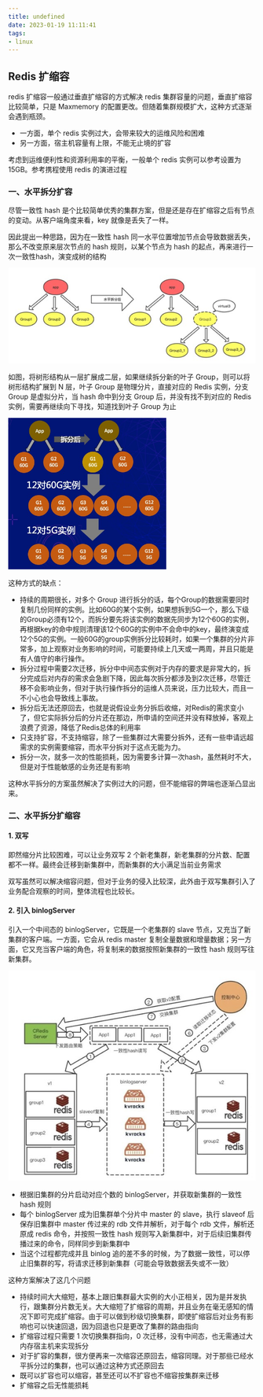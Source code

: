 ```yaml
---
title: undefined
date: 2023-01-19 11:11:41
tags:
- linux
---
```


## Redis 扩缩容

redis 扩缩容一般通过垂直扩缩容的方式解决 redis 集群容量的问题，垂直扩缩容比较简单，只是 Maxmemory 的配置更改。但随着集群规模扩大，这种方式逐渐会遇到瓶颈。

- 一方面，单个 redis 实例过大，会带来较大的运维风险和困难
- 另一方面，宿主机容量有上限，不能无止境的扩容

考虑到运维便利性和资源利用率的平衡，一般单个 redis 实例可以参考设置为 15GB。参考携程使用 redis 的演进过程

### 一、水平拆分扩容

尽管一致性 hash 是个比较简单优秀的集群方案，但是还是存在扩缩容之后有节点的变动。从客户端角度来看，key 就像是丢失了一样。

因此提出一种思路，因为在一致性 hash 同一水平位置增加节点会导致数据丢失，那么不改变原来层次节点的 hash 规则，以某个节点为 hash 的起点，再来进行一次一致性hash，演变成树的结构

![](./image/两次一致性哈希.jpg)

如图，将树形结构从一层扩展成二层，如果继续拆分新的叶子 Group，则可以将树形结构扩展到 N 层，叶子 Group 是物理分片，直接对应的 Redis 实例，分支 Group 是虚拟分片，当 hash 命中到分支 Group 后，并没有找不到对应的 Redis 实例，需要再继续向下寻找，知道找到叶子 Group 为止

<img src="./image/redis水平拆分.jpg" style="zoom:60%;" />

这种方式的缺点：

- 持续的周期很长，对多个 Group 进行拆分的话，每个Group的数据需要同时复制几份同样的实例。比如60G的某个实例，如果想拆到5G一个，那么下级的Group必须有12个，而拆分要先将该实例的数据先同步为12个60G的实例，再根据key的命中规则清理该12个60G的实例中不会命中的key，最终演变成12个5G的实例。一般60G的group实例拆分比较耗时，如果一个集群的分片非常多，加上观察对业务影响的时间，可能要持续上几天或一两周，并且只能是有人值守的串行操作。
- 拆分过程中需要2次迁移，拆分中中间态实例对于内存的要求是非常大的，拆分完成后对内存的需求会急剧下降，因此每次拆分都涉及到2次迁移，尽管迁移不会影响业务，但对于执行操作拆分的运维人员来说，压力比较大，而且一不小心也会导致线上事故。
- 拆分后无法还原回去，也就是说假设业务分拆后收缩，对Redis的需求变小了，但它实际拆分后的分片还在那边，所申请的空间还并没有释放掉，客观上浪费了资源，降低了Redis总体的利用率
- 只支持扩容，不支持缩容，除了一些集群过大需要分拆外，还有一些申请远超需求的实例需要缩容，而水平分拆对于这点无能为力。
- 拆分一次，就多一次的性能损耗，因为需要多计算一次hash，虽然耗时不大，但是对于性能敏感的业务还是有影响

这种水平拆分的方案虽然解决了实例过大的问题，但不能缩容的弊端也逐渐凸显出来。

### 二、水平拆分扩缩容

#### 1. 双写

即然缩分片比较困难，可以让业务双写 2 个新老集群，新老集群的分片数、配置都不一样。最终会迁移到新集群中，而新集群的大小满足当前业务需求

双写虽然可以解决缩容问题，但对于业务的侵入比较深，此外由于双写集群引入了业务配合观察的时间，整体流程也比较长。

#### 2. 引入 binlogServer

引入一个中间态的 binlogServer，它既是一个老集群的 slave 节点，又充当了新集群的客户端。一方面，它会从 redis master 复制全量数据和增量数据；另一方面，它又充当客户端的角色，将复制来的数据按照新集群的一致性 hash 规则写往新集群。

<img src="./image/引入binlogServer.jpg" style="zoom:100%;" />

- 根据旧集群的分片启动对应个数的 binlogServer，并获取新集群的一致性 hash 规则
- 每个 binlogServer 成为旧集群单个分片中 master 的 slave，执行 slaveof 后保存旧集群中 master 传过来的 rdb 文件并解析，对于每个 rdb 文件，解析还原成 redis 命令，并按照一致性 hash 规则写入新集群中，对于后续旧集群传播过来的命令，同样同步到新集群中
- 当这个过程都完成并且 binlog 追的差不多的时候，为了数据一致性，可以停止旧集群的写，将请求迁移到新集群（可能会导致数据丢失或不一致）

这种方案解决了这几个问题

- 持续时间大大缩短，基本上跟旧集群最大实例的大小正相关，因为是并发执行，跟集群分片数无关。大大缩短了扩缩容的周期，并且业务在毫无感知的情况下即可完成扩缩容。由于可以做到秒级切换集群，即使扩缩容后对业务有影响也可以快速回退，因为回退也只是更改了集群的路由指向
- 扩缩容过程只需要 1 次切换集群指向，0 次迁移，没有中间态，也无需通过大内存宿主机来实现拆分
- 对于扩容的集群，很方便再来一次缩容还原回去，缩容同理。对于那些已经水平拆分过的集群，也可以通过这种方式还原回去
- 既可以扩容也可以缩容，甚至还可以不扩容也不缩容按集群来迁移
- 扩缩容之后无性能损耗















